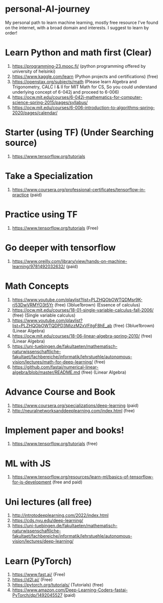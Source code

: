 # personal-AI-journey
My personal path to learn machine learning, mostly free resource I've found on the internet, with a broad domain and interests. I suggest to learn by order!

# Learn Python and math first (Clear)
1. https://programming-23.mooc.fi/ (python programming offered by university of helsinki) 
2. https://www.kaggle.com/learn (Python projects and certifications) (free)
3. https://openstax.org/subjects/math (Please learn Algebra and Trigonometry, CALC I & II for MIT Math for CS, So you could understand underlying concept of 6-042j and proceed to 6-006)
3. https://ocw.mit.edu/courses/6-042j-mathematics-for-computer-science-spring-2015/pages/syllabus/
4. https://ocw.mit.edu/courses/6-006-introduction-to-algorithms-spring-2020/pages/calendar/


# Starter (using TF) (Under Searching source)
1. https://www.tensorflow.org/tutorials

# Take a Specialization
1. https://www.coursera.org/professional-certificates/tensorflow-in-practice (paid)

# Practice using TF
1. https://www.tensorflow.org/tutorials (Free)

# Go deeper with tensorflow
1. https://www.oreilly.com/library/view/hands-on-machine-learning/9781492032632/ (paid)

# Math Concepts
1. https://www.youtube.com/playlist?list=PLZHQObOWTQDMsr9K-rj53DwVRMYO3t5Yr (free) (3blue1brown) (Essence of calculus)
2. https://ocw.mit.edu/courses/18-01-single-variable-calculus-fall-2006/ (free) (Single variable calculus)
3. https://www.youtube.com/playlist?list=PLZHQObOWTQDPD3MizzM2xVFitgF8hE_ab (free) (3blue1brown) (Linear Algebra)
4. https://ocw.mit.edu/courses/18-06-linear-algebra-spring-2010/ (free) (Linear Algebra)
5. https://uni-tuebingen.de/fakultaeten/mathematisch-naturwissenschaftliche-fakultaet/fachbereiche/informatik/lehrstuehle/autonomous-vision/lectures/math-for-deep-learning/ (free)
6. https://github.com/fastai/numerical-linear-algebra/blob/master/README.md (free) (Linear Algebra)

# Advance Course and Book
1. https://www.coursera.org/specializations/deep-learning (paid)
2. http://neuralnetworksanddeeplearning.com/index.html (free)

# Implement paper and books!
1. https://www.tensorflow.org/tutorials (free)

# ML with JS
1. https://www.tensorflow.org/resources/learn-ml/basics-of-tensorflow-for-js-development (free and paid)

# Uni lectures (all free)
1. http://introtodeeplearning.com/2022/index.html 
2. https://cds.nyu.edu/deep-learning/
3. https://uni-tuebingen.de/fakultaeten/mathematisch-naturwissenschaftliche-fakultaet/fachbereiche/informatik/lehrstuehle/autonomous-vision/lectures/deep-learning/

# Learn (PyTorch) 
1. https://www.fast.ai/ (Free)
2. https://d2l.ai/ (Free)
3. https://pytorch.org/tutorials/ (Tutorials) (free)
4. https://www.amazon.com/Deep-Learning-Coders-fastai-PyTorch/dp/1492045527 (paid)
